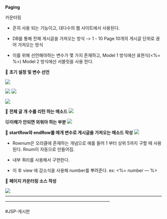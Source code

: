 **Paging**

카운터링

- 흔히 사용 되는 기능이고, 대다수의 웹 사이트에서 사용된다.

- DB를 통해 전체 게시글을 가져오는 방식 -> 1 - 10 Page 10개의 게시글 단위로 끊어 가져오는 방식

- 이를 위해 선언해야하는 변수가 몇 가지 존재하고, Model 1 방식에선 표현식(<%= %>) Model 2 방식에선 서블릿을 사용 한다.

👻 **초기 설정 및 변수 선언**

  ![](https://i.imgur.com/xqoZXHu.png)

![](https://i.imgur.com/LSey1yl.png)
![](https://i.imgur.com/MpuvPqb.png)

  ![](https://i.imgur.com/o9Ma9Wr.png)

🎃 **전체 글 개 수를 리턴 하는 메소드**
![](https://i.imgur.com/NxdFjw3.png)

😾**이해가 안되면 외워야 하는 부분**
![](https://i.imgur.com/x6guutI.png)

🙈 **startRow와 endRow를 매개 변수로 게시글을 가져오는 메소드 작성**
![](https://i.imgur.com/EgHysVo.png)
- Rownum은 오라클에 존재하는 개념으로 예를 들어 1 부터 상위 5까지 구할 때 사용 된다. Rnum이 자동으로 만들어짐.
- 내부 쿼리를 사용해서 구현한다.

- 이 후 view 에 감소식을 사용해 number를 뿌려준다. ex: <%= number — %>

👀 **페이지 카운터링 소스 작성**

  ![](https://i.imgur.com/5rUIk7H.png)
————————————————————————————————————————————————————————————

#JSP-게시판